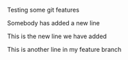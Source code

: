 Testing some git features

Somebody has added a new line

This is the new line we have added

This is another line in my feature branch
